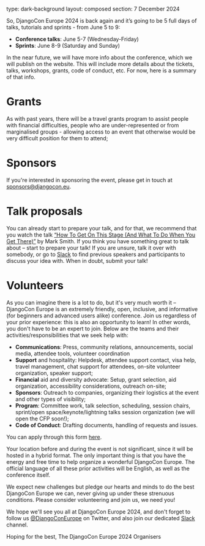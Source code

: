 type: dark-background 
layout: composed
section: 7 December 2024

So, DjangoCon Europe 2024 is back again and it’s going to be 5 full days of talks, tutorials and sprints - from June 5 to 9:
 
* **Conference talks**: June 5-7 (Wednesday-Friday)
* **Sprints**: June 8-9 (Saturday and Sunday)
 
In the near future, we will have more info about the conference, which we will publish on the website. This will include more details about the tickets, talks, workshops, grants, code of conduct, etc. For now, here is a summary of that info.
 
# Grants
As with past years, there will be a travel grants program to assist people with financial difficulties, people who are under-represented or from marginalised groups - allowing access to an event that otherwise would be very difficult position for them to attend;
 
 
# Sponsors
If you're interested in sponsoring the event, please get in touch at [sponsors@djangocon.eu](mailto:sponsors@djangocon.eu).
 
 
# Talk proposals
You can already start to prepare your talk, and for that, we recommend that you watch the talk [“How To Get On This Stage (And What To Do When You Get There)”](https://www.youtube.com/watch?v=4rsL974kwsE) by Mark Smith. If you think you have something great to talk about – start to prepare your talk! If you are unsure, talk it over with somebody, or go to [Slack](https://join.slack.com/t/djangoconeurope/shared_invite/zt-28pe0wny8-OmCZyZavQ8UTbLlMN4Vbpg) to find previous speakers and participants to discuss your idea with. When in doubt, submit your talk!
 
 
# Volunteers
As you can imagine there is a lot to do, but it's very much worth it – DjangoCon Europe is an extremely friendly, open, inclusive, and informative (for beginners and advanced users alike) conference. Join us regardless of your prior experience: this is also an opportunity to learn! In other words, you don't have to be an expert to join. Below are the teams and their activities/responsibilities that we seek help with:
 
* **Communications**: Press, community relations, announcements, social media, attendee tools, volunteer coordination
* **Support** and hospitality: Helpdesk, attendee support contact, visa help, travel management, chat support for attendees, on-site volunteer organization, speaker support;
* **Financial** aid and diversity advocate: Setup, grant selection, aid organization, accessibility considerations, outreach on-site;
* **Sponsors**: Outreach to companies, organizing their logistics at the event and other types of visibility;
* **Program**: Committee work, talk selection, scheduling, session chairs, sprint/open space/keynote/lightning talks session organization (we will open the CFP soon!);
* **Code of Conduct**: Drafting documents, handling of requests and issues.
 
You can apply through this form [here](https://forms.gle/A8gCGA3RJpxUWSr39).
 
Your location before and during the event is not significant, since it will be hosted in a hybrid format.  The only important thing is that you have the energy and free time to help organize a wonderful DjangoCon Europe. The official language of all these prior activities will be English, as well as the conference itself.
 
 
We expect new challenges but pledge our hearts and minds to do the best DjangoCon Europe we can, never giving up under these strenuous conditions. Please consider volunteering and join us, we need you!
 
We hope we'll see you all at DjangoCon Europe 2024, and don't forget to follow us [@DjangoConEurope](https://twitter.com/djangoconeurope) on Twitter, and also join our dedicated [Slack](https://join.slack.com/t/djangoconeurope/shared_invite/zt-28pe0wny8-OmCZyZavQ8UTbLlMN4Vbpg) channel.
 
Hoping for the best,
The DjangoCon Europe 2024 Organisers
